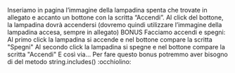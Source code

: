 Inseriamo in pagina l’immagine della lampadina spenta che trovate in allegato e accanto un bottone con la scritta “Accendi”.
Al click del bottone, la lampadina dovrà accendersi (dovremo quindi utilizzare l’immagine della lampadina accesa, sempre in allegato)
BONUS
Facciamo accendi e spegni:
Al primo click la lampadina si accende e nel bottone compare la scritta "Spegni"
Al secondo click la lampadina si spegne e nel bottone compare la scritta "Accendi"
E così via...
Per fare questo bonus potremmo aver bisogno di del metodo string.includes() :occhiolino:
